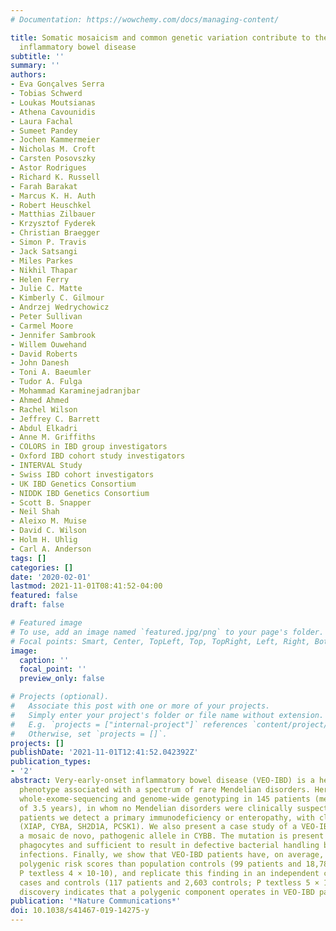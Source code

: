 ```yaml
---
# Documentation: https://wowchemy.com/docs/managing-content/

title: Somatic mosaicism and common genetic variation contribute to the risk of very-early-onset
  inflammatory bowel disease
subtitle: ''
summary: ''
authors:
- Eva Gonçalves Serra
- Tobias Schwerd
- Loukas Moutsianas
- Athena Cavounidis
- Laura Fachal
- Sumeet Pandey
- Jochen Kammermeier
- Nicholas M. Croft
- Carsten Posovszky
- Astor Rodrigues
- Richard K. Russell
- Farah Barakat
- Marcus K. H. Auth
- Robert Heuschkel
- Matthias Zilbauer
- Krzysztof Fyderek
- Christian Braegger
- Simon P. Travis
- Jack Satsangi
- Miles Parkes
- Nikhil Thapar
- Helen Ferry
- Julie C. Matte
- Kimberly C. Gilmour
- Andrzej Wedrychowicz
- Peter Sullivan
- Carmel Moore
- Jennifer Sambrook
- Willem Ouwehand
- David Roberts
- John Danesh
- Toni A. Baeumler
- Tudor A. Fulga
- Mohammad Karaminejadranjbar
- Ahmed Ahmed
- Rachel Wilson
- Jeffrey C. Barrett
- Abdul Elkadri
- Anne M. Griffiths
- COLORS in IBD group investigators
- Oxford IBD cohort study investigators
- INTERVAL Study
- Swiss IBD cohort investigators
- UK IBD Genetics Consortium
- NIDDK IBD Genetics Consortium
- Scott B. Snapper
- Neil Shah
- Aleixo M. Muise
- David C. Wilson
- Holm H. Uhlig
- Carl A. Anderson
tags: []
categories: []
date: '2020-02-01'
lastmod: 2021-11-01T08:41:52-04:00
featured: false
draft: false

# Featured image
# To use, add an image named `featured.jpg/png` to your page's folder.
# Focal points: Smart, Center, TopLeft, Top, TopRight, Left, Right, BottomLeft, Bottom, BottomRight.
image:
  caption: ''
  focal_point: ''
  preview_only: false

# Projects (optional).
#   Associate this post with one or more of your projects.
#   Simply enter your project's folder or file name without extension.
#   E.g. `projects = ["internal-project"]` references `content/project/deep-learning/index.md`.
#   Otherwise, set `projects = []`.
projects: []
publishDate: '2021-11-01T12:41:52.042392Z'
publication_types:
- '2'
abstract: Very-early-onset inflammatory bowel disease (VEO-IBD) is a heterogeneous
  phenotype associated with a spectrum of rare Mendelian disorders. Here, we perform
  whole-exome-sequencing and genome-wide genotyping in 145 patients (median age-at-diagnosis
  of 3.5 years), in whom no Mendelian disorders were clinically suspected. In five
  patients we detect a primary immunodeficiency or enteropathy, with clinical consequences
  (XIAP, CYBA, SH2D1A, PCSK1). We also present a case study of a VEO-IBD patient with
  a mosaic de novo, pathogenic allele in CYBB. The mutation is present in ~70% of
  phagocytes and sufficient to result in defective bacterial handling but not life-threatening
  infections. Finally, we show that VEO-IBD patients have, on average, higher IBD
  polygenic risk scores than population controls (99 patients and 18,780 controls;
  P textless 4 × 10-10), and replicate this finding in an independent cohort of VEO-IBD
  cases and controls (117 patients and 2,603 controls; P textless 5 × 10-10). This
  discovery indicates that a polygenic component operates in VEO-IBD pathogenesis.
publication: '*Nature Communications*'
doi: 10.1038/s41467-019-14275-y
---
```

